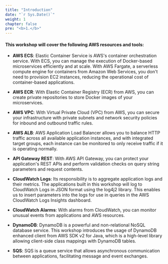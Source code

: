 ```yaml
---
title: "Introduction"
date: "`r Sys.Date()`"
weight: 1
chapter: false
pre: "<b>1.</b>"
---
```


#### This workshop will cover the following AWS resources and tools:

+ **AWS ECS**: Elastic Container Service is AWS's container orchestration service. With ECS, you can manage the execution of Docker-based microservices efficiently and at scale. With AWS Fargate, a serverless compute engine for containers from Amazon Web Services, you don't need to provision EC2 instances, reducing the operational cost of container-based applications.

+ **AWS ECR**: With Elastic Container Registry (ECR) from AWS, you can create private repositories to store Docker images of your microservices.

+ **AWS VPC**: With Virtual Private Cloud (VPC) from AWS, you can secure your infrastructure with private subnets and network security policies for inbound and outbound traffic rules.

+ **AWS ALB**: AWS Application Load Balancer allows you to balance HTTP traffic across all available application instances, and with integrated target groups, each instance can be monitored to only receive traffic if it is operating normally.

+ **API Gateway REST**: With AWS API Gateway, you can protect your application's REST APIs and perform validation checks on query string parameters and request contents.

+ **CloudWatch Logs**: Its responsibility is to aggregate application logs and their metrics. The applications built in this workshop will log to CloudWatch Logs in JSON format using the log4j2 library. This enables us to insert parameters into the logs for use in queries in the AWS CloudWatch Logs Insights dashboard.

+ **CloudWatch Alarms**: With alarms from CloudWatch, you can monitor unusual events from applications and AWS resources.

+ **DynamoDB**: DynamoDB is a powerful and non-relational NoSQL database service. This workshop introduces the usage of DynamoDB enhanced client from AWS SDK v2 for Java, which is a high-level library allowing client-side class mappings with DynamoDB tables.

+ **SQS**: SQS is a queue service that allows asynchronous communication between applications, facilitating message and event exchanges.
